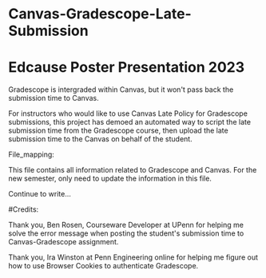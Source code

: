 # Canvas-Gradescope-Late-Submission
# Edcause Poster Presentation 2023

Gradescope is intergraded within Canvas, but it won't pass back the submission time to Canvas. 

For instructors who would like to use Canvas Late Policy for Gradescope submissions, this project has demoed an automated way to script the late submission time from the Gradescope course, then upload the late submission time to the Canvas on behalf of the student. 


File_mapping: 


This file contains all information related to Gradescope and Canvas. For the new semester, only need to update the information in this file. 



Continue to write...




#Credits: 

Thank you, Ben Rosen, Courseware Developer at UPenn for helping me solve the error message when posting the student's submission time to Canvas-Gradescope assignment. 


Thank you, Ira Winston at Penn Engineering online for helping me figure out how to use Browser Cookies to authenticate Gradescope.  



